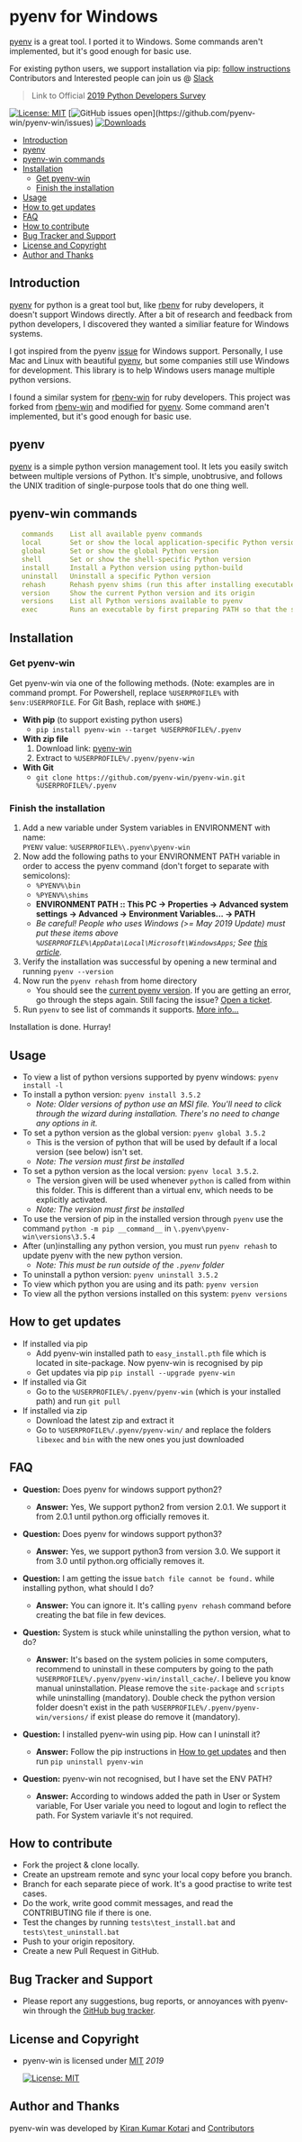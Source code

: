 # pyenv for Windows

[pyenv][1] is a great tool. I ported it to Windows. Some commands aren't implemented, but it's good enough for basic use.

For existing python users, we support installation via pip: [follow instructions](#installation)  
Contributors and Interested people can join us @ [Slack](https://join.slack.com/t/pyenvforwindows/shared_invite/enQtODQ0NTQwMjEzOTA4LWE1YjMwMGI3YTAwYjg0MGQzNjg1ZjJiYTMzMTJkNWM4NTY5OTY4YmU3ZjhjMTc3MGJhMDY1MmJkMjFmY2ViNTI)

>  Link to Official [2019 Python Developers Survey](https://surveys.jetbrains.com/s3/c16-python-developers-survey-2019)

[![License: MIT](https://img.shields.io/badge/License-MIT-yellow.svg)](https://opensource.org/licenses/MIT)
[![GitHub issues open](https://img.shields.io/github/issues/pyenv-win/pyenv-win.svg?)](https://github.com/pyenv-win/pyenv-win/issues)
[![Downloads](https://pepy.tech/badge/pyenv-win)](https://pepy.tech/project/pyenv-win)

- [Introduction](#introduction)
- [pyenv](#pyenv)
- [pyenv-win commands](#pyenv-win-commands)
- [Installation](#installation)
   - [Get pyenv-win](#get-pyenv-win)
   - [Finish the installation](#finish-the-installation)
- [Usage](#usage)
- [How to get updates](#how-to-get-updates)
- [FAQ](#faq)
- [How to contribute](#how-to-contribute)
- [Bug Tracker and Support](#bug-tracker-and-support)
- [License and Copyright](#license-and-copyright)
- [Author and Thanks](#author-and-thanks)

## Introduction

[pyenv][1] for python is a great tool but, like [rbenv][2] for ruby developers, it doesn't support Windows directly. After a bit of research and feedback from python developers, I discovered they wanted a similiar feature for Windows systems.

I got inspired from the pyenv [issue][4] for Windows support. Personally, I use Mac and Linux with beautiful [pyenv][1], but some companies still use Windows for development. This library is to help Windows users manage multiple python versions.

I found a similar system for [rbenv-win][3] for ruby developers. This project was forked from [rbenv-win][3] and modified for [pyenv][1]. Some command aren't implemented, but it's good enough for basic use.

## pyenv

[pyenv][1] is a simple python version management tool. It lets you easily switch between multiple versions of Python. It's simple, unobtrusive, and follows the UNIX tradition of single-purpose tools that do one thing well.

## pyenv-win commands

```yml
   commands    List all available pyenv commands
   local       Set or show the local application-specific Python version
   global      Set or show the global Python version
   shell       Set or show the shell-specific Python version
   install     Install a Python version using python-build
   uninstall   Uninstall a specific Python version
   rehash      Rehash pyenv shims (run this after installing executables)
   version     Show the current Python version and its origin
   versions    List all Python versions available to pyenv
   exec        Runs an executable by first preparing PATH so that the selected Python
```

## Installation

### Get pyenv-win

Get pyenv-win via one of the following methods. (Note: examples are in command prompt. For Powershell, replace `%USERPROFILE%` with `$env:USERPROFILE`. For Git Bash, replace with `$HOME`.)

- **With pip** (to support existing python users)
   - `pip install pyenv-win --target %USERPROFILE%/.pyenv`
- **With zip file**
   1. Download link: [pyenv-win](https://github.com/pyenv-win/pyenv-win/archive/master.zip)
   2. Extract to `%USERPROFILE%/.pyenv/pyenv-win`
- **With Git**
   - `git clone https://github.com/pyenv-win/pyenv-win.git %USERPROFILE%/.pyenv`

### Finish the installation
   
   1. Add a new variable under System variables in ENVIRONMENT with name:  
      `PYENV` value: `%USERPROFILE%\.pyenv\pyenv-win` 
   2. Now add the following paths to your ENVIRONMENT PATH variable in order to access the pyenv command (don't forget to separate with semicolons):
      - `%PYENV%\bin`
      - `%PYENV%\shims`
      - __ENVIRONMENT PATH :: This PC -> Properties -> Advanced system settings -> Advanced -> Environment Variables... -> PATH__
      - _Be careful! People who uses Windows (>= May 2019 Update) must put these items above `%USERPROFILE%\AppData\Local\Microsoft\WindowsApps`; See [this article](https://devblogs.microsoft.com/python/python-in-the-windows-10-may-2019-update/)._
   2. Verify the installation was successful by opening a new terminal and running `pyenv --version`
   3. Now run the `pyenv rehash` from home directory
      - You should see the [current pyenv version](https://github.com/pyenv-win/pyenv-win/blob/master/setup.py). If you are getting an error, go through the steps again. Still facing the issue? [Open a ticket](https://github.com/pyenv-win/pyenv-win/issues).
   4. Run `pyenv` to see list of commands it supports. [More info...](#usage)

   Installation is done. Hurray!

## Usage

- To view a list of python versions supported by pyenv windows: `pyenv install -l`
- To install a python version:  `pyenv install 3.5.2`
   - _Note: Older versions of python use an MSI file. You'll need to click through the wizard during installation. There's no need to change any options in it._
- To set a python version as the global version: `pyenv global 3.5.2`
   - This is the version of python that will be used by default if a local version (see below) isn't set.
   - _Note: The version must first be installed_
- To set a python version as the local version: `pyenv local 3.5.2`.
   - The version given will be used whenever `python` is called from within this folder. This is different than a virtual env, which needs to be explicitly activated.
   - _Note: The version must first be installed_
- To use the version of pip in the installed version through `pyenv` use the command `python -m pip __command__` in `\.pyenv\pyenv-win\versions\3.5.4`  
- After (un)installing any python version, you must run `pyenv rehash` to update pyenv with the new python version.
   - _Note: This must be run outside of the `.pyenv` folder_
- To uninstall a python version: `pyenv uninstall 3.5.2`
- To view which python you are using and its path: `pyenv version`
- To view all the python versions installed on this system: `pyenv versions`


## How to get updates

- If installed via pip
   - Add pyenv-win installed path to `easy_install.pth` file which is located in site-package. Now pyenv-win is recognised by pip
   - Get updates via pip `pip install --upgrade pyenv-win`
- If installed via Git
   - Go to the `%USERPROFILE%/.pyenv/pyenv-win` (which is your installed path) and run `git pull`
- If installed via zip
   - Download the latest zip and extract it
   - Go to `%USERPROFILE%/.pyenv/pyenv-win/` and replace the folders `libexec` and `bin` with the new ones you just downloaded

## FAQ

- **Question:** Does pyenv for windows support python2?
   - **Answer:** Yes, We support python2 from version 2.0.1. We support it from 2.0.1 until python.org officially removes it.

- **Question:** Does pyenv for windows support python3?
   - **Answer:** Yes, we support python3 from version 3.0. We support it from 3.0 until python.org officially removes it.

- **Question:** I am getting the issue `batch file cannot be found.` while installing python, what should I do?
   - **Answer:** You can ignore it. It's calling `pyenv rehash` command before creating the bat file in few devices.

- **Question:** System is stuck while uninstalling the python version, what to do?
   - **Answer:** It's based on the system policies in some computers, recommend to uninstall in these computers by going to the path `%USERPROFILE%/.pyenv/pyenv-win/install_cache/`. I believe you know manual uninstallation. Please remove the `site-package` and `scripts` while uninstalling (mandatory). Double check the python version folder doesn't exist in the path `%USERPROFILE%/.pyenv/pyenv-win/versions/` if exist please do remove it (mandatory).

- **Question:** I installed pyenv-win using pip. How can I uninstall it?
   - **Answer:** Follow the pip instructions in [How to get updates](#how-to-get-updates) and then run `pip uninstall pyenv-win`

- **Question:** pyenv-win not recognised, but I have set the ENV PATH?
   - **Answer:** According to windows added the path in User or System variable, For User variale you need to logout and login to reflect the path. For System variavle it's not required.



## How to contribute

- Fork the project & clone locally.
- Create an upstream remote and sync your local copy before you branch.
- Branch for each separate piece of work. It's a good practise to write test cases.
- Do the work, write good commit messages, and read the CONTRIBUTING file if there is one.
- Test the changes by running `tests\test_install.bat` and `tests\test_uninstall.bat`
- Push to your origin repository.
- Create a new Pull Request in GitHub.

## Bug Tracker and Support

- Please report any suggestions, bug reports, or annoyances with pyenv-win through the [GitHub bug tracker](https://github.com/pyenv-win/pyenv-win/issues).

## License and Copyright

- pyenv-win is licensed under [MIT](http://opensource.org/licenses/mit-license.php) *2019*

   [![License: MIT](https://img.shields.io/badge/License-MIT-yellow.svg)](https://opensource.org/licenses/MIT)

## Author and Thanks

pyenv-win was developed by [Kiran Kumar Kotari](https://github.com/kirankotari) and [Contributors](https://github.com/pyenv-win/pyenv-win/graphs/contributors)

[1]: https://github.com/pyenv/pyenv
[2]: https://github.com/rbenv/rbenv
[3]: https://github.com/nak1114/rbenv-win
[4]: https://github.com/pyenv/pyenv/issues/62
